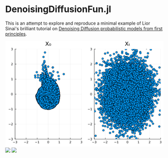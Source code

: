 # DenoisingDiffusionFun.jl
This is an attempt to explore and reproduce a minimal example of Lior Sinai's brilliant tutorial on [Denoising Diffusion probabilistic models from first principles](https://liorsinai.github.io/coding/2022/12/03/denoising-diffusion-1-spiral.html). 


![](./images/spiral.gif)
![](./image/heart.gif)
![](./images/denoise_face)